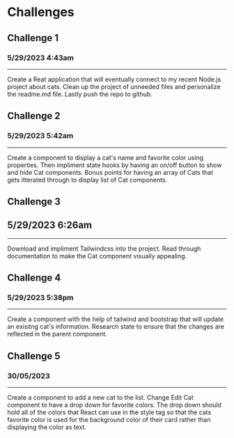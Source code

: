 # Challenges

## Challenge 1

### 5/29/2023 4:43am

---

Create a Reat application that will
eventually connect to my recent Node.js
project about cats. Clean up the project
of unneeded files and personalize the
readme.md file. Lastly push the repo
to github.

## Challenge 2

### 5/29/2023 5:42am

---

Create a component to display a cat's name
and favorite color using properties. Then
impliment state hooks by having an on/off
button to show and hide Cat components.
Bonus points for having an array of Cats
that gets itterated through to display list
of Cat components.

## Challenge 3

## 5/29/2023 6:26am

---

Download and impliment Tailwindcss into the
project. Read through documentation to make
the Cat component visually appealing.

## Challenge 4

### 5/29/2023 5:38pm

---

Create a component with the help of tailwind
and bootstrap that will update an exisitng
cat's information. Research state to ensure
that the changes are reflected in the parent
component.

## Challenge 5

### 30/05/2023

---

Create a component to add a new cat to the list.
Change Edit Cat component to have a drop down
for favorite colors. The drop down should hold
all of the colors that React can use in the style
tag so that the cats favorite color is used for
the background color of their card rather than
displaying the color as text.
